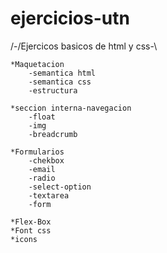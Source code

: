 # ejercicios-utn
 /-/Ejercicos basicos de html y css\-\

    *Maquetacion
        -semantica html
        -semantica css
        -estructura

    *seccion interna-navegacion
        -float
        -img
        -breadcrumb

    *Formularios
        -chekbox
        -email
        -radio
        -select-option
        -textarea
        -form

    *Flex-Box
    *Font css
    *icons
    
